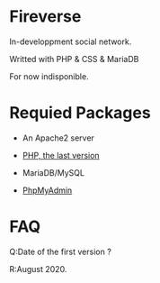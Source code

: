 # Fireverse
In-developpment social network.

Writted with PHP & CSS & MariaDB

For now indisponible.

# Requied Packages
- An Apache2 server

- [PHP, the last version](https://php.net)

- MariaDB/MySQL

- [PhpMyAdmin](https://github.com/phpmyadmin/phpmyadmin)

# FAQ

Q:Date of the first version ?

R:August 2020.
